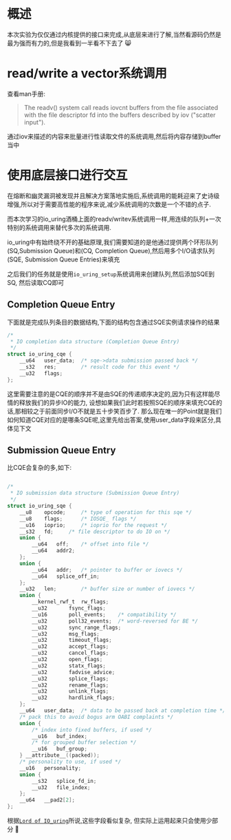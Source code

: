 # 概述
本次实验为仅仅通过内核提供的接口来完成,从底层来进行了解,当然看源码仍然是最为强而有力的,但是我看到一半看不下去了 😸

# read/write a vector系统调用

查看man手册:
> The readv() system call reads iovcnt buffers from the file associated with the file descriptor fd into the buffers described by iov ("scatter input").

通过iov来描述的内容来批量进行性读取文件的系统调用,然后将内容存储到buffer当中


# 使用底层接口进行交互
在熔断和幽灵漏洞被发现并且解决方案落地实施后,系统调用的能耗迎来了史诗级增强,所以对于需要高性能的程序来说,减少系统调用的次数是一个不错的点子.

而本次学习的io_uring酒桶上面的readv/writev系统调用一样,用连续的队列+一次特别的系统调用来替代多次的系统调用.

io_uring中有始终绕不开的基础原理,我们需要知道的是他通过提供两个环形队列(SQ,Submission Queue)和(CQ, Completion Queue),然后用多个I/O请求队列(SQE, Submission Queue Entries)来填充

之后我们的任务就是使用`io_uring_setup`系统调用来创建队列,然后添加SQE到SQ,
然后读取CQ即可

## Completion Queue Entry
下面就是完成队列条目的数据结构,下面的结构包含通过SQE实例请求操作的结果
```c
/*
 * IO completion data structure (Completion Queue Entry)
 */
struct io_uring_cqe {
	__u64	user_data;	/* sqe->data submission passed back */
	__s32	res;		/* result code for this event */
	__u32	flags;
};

```
这里需要注意的是CQE的顺序并不是由SQE的传递顺序决定的,因为只有这样能尽情的释放我们的异步IO的能力,
设想如果我们此时若按照SQE的顺序来填充CQE的话,那相较之于前面同步I/O不就是五十步笑百步了.
那么现在唯一的Point就是我们如何知道CQE对应的是哪条SQE呢,这里先给出答案,使用user_data字段来区分,具体见下文

## Submission Queue Entry

比CQE会复杂的多,如下:
 

```c 

/*
 * IO submission data structure (Submission Queue Entry)
 */
struct io_uring_sqe {
	__u8	opcode;		/* type of operation for this sqe */
	__u8	flags;		/* IOSQE_ flags */
	__u16	ioprio;		/* ioprio for the request */
	__s32	fd;		/* file descriptor to do IO on */
	union {
		__u64	off;	/* offset into file */
		__u64	addr2;
	};
	union {
		__u64	addr;	/* pointer to buffer or iovecs */
		__u64	splice_off_in;
	};
	__u32	len;		/* buffer size or number of iovecs */
	union {
		__kernel_rwf_t	rw_flags;
		__u32		fsync_flags;
		__u16		poll_events;	/* compatibility */
		__u32		poll32_events;	/* word-reversed for BE */
		__u32		sync_range_flags;
		__u32		msg_flags;
		__u32		timeout_flags;
		__u32		accept_flags;
		__u32		cancel_flags;
		__u32		open_flags;
		__u32		statx_flags;
		__u32		fadvise_advice;
		__u32		splice_flags;
		__u32		rename_flags;
		__u32		unlink_flags;
		__u32		hardlink_flags;
	};
	__u64	user_data;	/* data to be passed back at completion time */
	/* pack this to avoid bogus arm OABI complaints */
	union {
		/* index into fixed buffers, if used */
		__u16	buf_index;
		/* for grouped buffer selection */
		__u16	buf_group;
	} __attribute__((packed));
	/* personality to use, if used */
	__u16	personality;
	union {
		__s32	splice_fd_in;
		__u32	file_index;
	};
	__u64	__pad2[2];
};
```

根据[`Lord of IO_uring`](https://web.archive.org/web/20221119023652/https://unixism.net/loti/low_level.html)所说,这些字段看似复杂,
但实际上运用起来只会使用少部分 🐶



